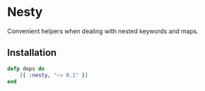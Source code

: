 # Nesty
Convenient helpers when dealing with nested keywords and maps.


Installation
------------
```elixir
defp deps do
    [{ :nesty, "~> 0.1" }]
end
```
